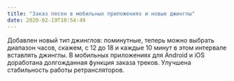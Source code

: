```yaml
---
title: "Заказ песен в мобильных приложениях и новые джинглы"
date: 2020-02-19T10:54:49
---
```



Добавлен новый тип джинглов: поминутные, теперь можно выбрать диапазон часов, скажем, с 12 до 18 и каждые 10 минут в этом интервале вставлять джинглы. В мобильных приложениях для Android и iOS доработана долгожданная функция заказа треков. Улучшена стабильность работы ретрансляторов.
